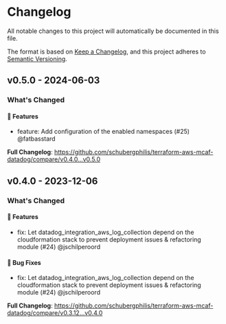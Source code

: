 # Changelog

All notable changes to this project will automatically be documented in this file.

The format is based on [Keep a Changelog](https://keepachangelog.com/en/1.0.0/),
and this project adheres to [Semantic Versioning](https://semver.org/spec/v2.0.0.html).

## v0.5.0 - 2024-06-03

### What's Changed

#### 🚀 Features

* feature: Add configuration of the enabled namespaces (#25) @fatbasstard

**Full Changelog**: https://github.com/schubergphilis/terraform-aws-mcaf-datadog/compare/v0.4.0...v0.5.0

## v0.4.0 - 2023-12-06

### What's Changed

#### 🚀 Features

* fix: Let datadog_integration_aws_log_collection depend on the cloudformation stack to prevent deployment issues & refactoring module (#24) @jschilperoord

#### 🐛 Bug Fixes

* fix: Let datadog_integration_aws_log_collection depend on the cloudformation stack to prevent deployment issues & refactoring module (#24) @jschilperoord

**Full Changelog**: https://github.com/schubergphilis/terraform-aws-mcaf-datadog/compare/v0.3.12...v0.4.0
